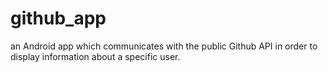 # github_app
an Android app which communicates with the public Github API in order to display information about a specific user.
